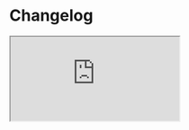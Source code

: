 # Changelog  <a href="https://www.eblasoft.com.tr/espocrm-extension-page/labels-cells" target="_blank" id="ext-version" data-id="63495a03a2759db51"></a>

<iframe src="https://crm.eblasoft.com.tr/?entryPoint=changeLog&exId=63495a03a2759db51" allowfullscreen></iframe>